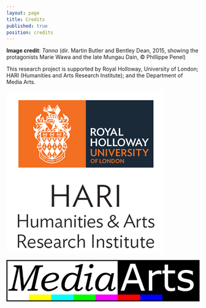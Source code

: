 ```yaml
---
layout: page
title: Credits
published: true
position: credits
---
```

**Image credit**: _Tanna_ (dir. Martin Butler and Bentley Dean, 2015, showing the protagonists Marie Wawa and the late Mungau Dain, © Phillippe Penel)

This research project is supported by Royal Holloway, University of London; HARI (Humanities and Arts Research Institute); and the Department of Media Arts.

![Royal Holloway University and HARI](../uploads/HARI.png)

![Media Arts](../uploads/MediaArts_Logo.jpg)
